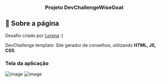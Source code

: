 <h3 align="center">
  Projeto DevChallengeWiseGoat
</h3>

## :rocket: Sobre a página

Desafio criado por  <a href="https://github.com/Lorenalgm">Lorena</a> :)

DevChallenge template: Site gerador de conselhos, utilizando **HTML, JS, CSS**.

### Tela da aplicação

![image](https://github.com/JonanthaW/Projeto-DevChallengeWiseGoat/blob/main/assets/example1.gif)
![image](https://github.com/JonanthaW/Projeto-DevChallengeWiseGoat/blob/main/assets/example2.jpg)
